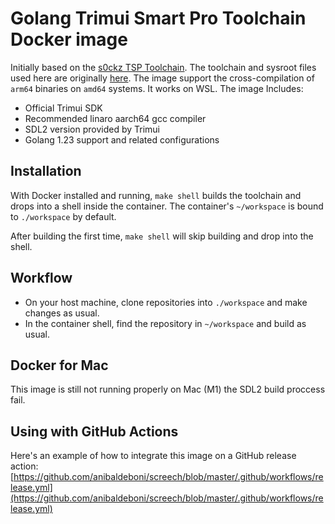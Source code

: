 # Golang Trimui Smart Pro Toolchain Docker image

Initially based on the [s0ckz TSP Toolchain](https://github.com/s0ckz/trimui-smart-pro-toolchain). The toolchain and sysroot files used here are originally [here](https://github.com/trimui/toolchain_sdk_smartpro/releases/tag/20231018).
The image support the cross-compilation of `arm64` binaries on `amd64` systems. It works on WSL. The image Includes:

- Official Trimui SDK
- Recommended linaro aarch64 gcc compiler
- SDL2 version provided by Trimui
- Golang 1.23 support and related configurations

## Installation

With Docker installed and running, `make shell` builds the toolchain and drops into a shell inside the container. The container's `~/workspace` is bound to `./workspace` by default.

After building the first time, `make shell` will skip building and drop into the shell.

## Workflow

- On your host machine, clone repositories into `./workspace` and make changes as usual.
- In the container shell, find the repository in `~/workspace` and build as usual.

## Docker for Mac

This image is still not running properly on Mac (M1) the SDL2 build proccess fail.

## Using with GitHub Actions

Here's an example of how to integrate this image on a GitHub release action: [https://github.com/anibaldeboni/screech/blob/master/.github/workflows/release.yml](https://github.com/anibaldeboni/screech/blob/master/.github/workflows/release.yml)
